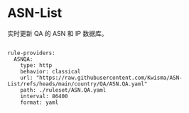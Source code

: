 
# ASN-List

实时更新 QA 的 ASN 和 IP 数据库。

<pre><code class="language-javascript">
rule-providers:
  ASNQA:
    type: http
    behavior: classical
    url: "https://raw.githubusercontent.com/Kwisma/ASN-List/refs/heads/main/country/QA/ASN.QA.yaml"
    path: ./ruleset/ASN.QA.yaml
    interval: 86400
    format: yaml
</code></pre>